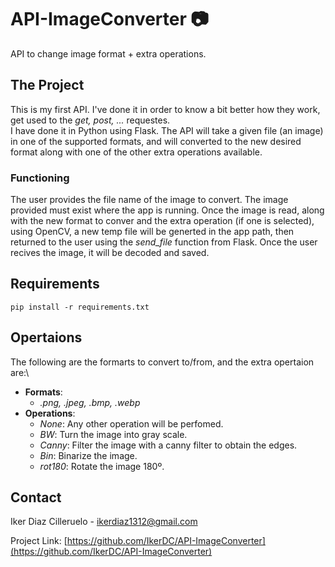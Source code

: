 # API-ImageConverter :camera:
API to change image format + extra operations.


## The Project
This is my first API. I've done it in order to know a bit better how they work, get used to the *get, post, ...* requestes. \
I have done it in Python using Flask. The API will take a given file (an image) in one of the supported formats, and will converted to the new desired format along with one of the other extra operations available.

### Functioning
The user provides the file name of the image to convert. The image provided must exist where the app is running. Once the image is read, along with the new format to conver and the extra operation (if one is selected), using OpenCV, a new temp file will be generted in the app path, then returned to the user using the *send_file* function from Flask. Once the user recives the image, it will be decoded and saved.

## Requirements
```
pip install -r requirements.txt
```

## Opertaions
The following are the formarts to convert to/from, and the extra opertaion are:\
* **Formats**: 
  * *.png, .jpeg, .bmp, .webp*
* **Operations**:
  * *None*: Any other operation will be perfomed.
  * *BW*: Turn the image into gray scale.
  * *Canny*: Filter the image with a canny filter to obtain the edges.
  * *Bin*: Binarize the image.
  * *rot180*: Rotate the image 180º.
## Contact

Iker Diaz Cilleruelo - ikerdiaz1312@gmail.com

Project Link: [https://github.com/IkerDC/API-ImageConverter](https://github.com/IkerDC/API-ImageConverter)
